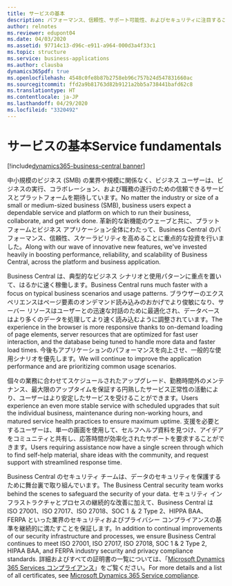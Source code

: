 ```yaml
---
title: サービスの基本
description: パフォーマンス、信頼性、サポート可能性、およびセキュリティに注目することは、サービス品質をサービス利用の増加に先んじて維持するために不可欠です。 アクセシビリティは、既に強い立場にありますが、維持されなければなりません。
author: relnotes
ms.reviewer: edupont04
ms.date: 04/03/2020
ms.assetid: 97714c13-d96c-e911-a964-000d3a4f33c1
ms.topic: structure
ms.service: business-applications
ms.author: clausba
dynamics365pdf: true
ms.openlocfilehash: 4548c0fe8b87b2758eb96c757b24d547831660ac
ms.sourcegitcommit: ffd2a9b81763d82b9121a2bb5a738441bafd62c8
ms.translationtype: HT
ms.contentlocale: ja-JP
ms.lasthandoff: 04/29/2020
ms.locfileid: "3320492"
---
```

# <a name="service-fundamentals"></a><span data-ttu-id="23b57-104">サービスの基本</span><span class="sxs-lookup"><span data-stu-id="23b57-104">Service fundamentals</span></span>

[!include[dynamics365-business-central banner](../includes/dynamics365-business-central.md)]

<!--structure start-->
<span data-ttu-id="23b57-105">中小規模のビジネス (SMB) の業界や規模に関係なく、ビジネス ユーザーは、ビジネスの実行、コラボレーション、および職務の遂行のための信頼できるサービスとプラットフォームを期待しています。</span><span class="sxs-lookup"><span data-stu-id="23b57-105">No matter the industry or size of a small or medium-sized business (SMB), business users expect a dependable service and platform on which to run their business, collaborate, and get work done.</span></span> <span data-ttu-id="23b57-106">革新的な新機能のウェーブと共に、プラットフォームとビジネス アプリケーション全体にわたって、Business Central のパフォーマンス、信頼性、スケーラビリティを高めることに重点的な投資を行いました。</span><span class="sxs-lookup"><span data-stu-id="23b57-106">Along with our wave of innovative new features, we've invested heavily in boosting performance, reliability, and scalability of Business Central, across the platform and business application.</span></span>  

<span data-ttu-id="23b57-107">Business Central は、典型的なビジネス シナリオと使用パターンに重点を置いて、はるかに速く稼働します。</span><span class="sxs-lookup"><span data-stu-id="23b57-107">Business Central runs much faster with a focus on typical business scenarios and usage patterns.</span></span> <span data-ttu-id="23b57-108">ブラウザーのエクスペリエンスはページ要素のオンデマンド読み込みのおかげでより俊敏になり、サーバー リソースはユーザーとの迅速な対話のために最適化され、データベースはより多くのデータを処理してより速く読み込むように調整されています。</span><span class="sxs-lookup"><span data-stu-id="23b57-108">The experience in the browser is more responsive thanks to on-demand loading of page elements, server resources that are optimized for fast user interaction, and the database being tuned to handle more data and faster load times.</span></span> <span data-ttu-id="23b57-109">今後もアプリケーションのパフォーマンスを向上させ、一般的な使用シナリオを優先します。</span><span class="sxs-lookup"><span data-stu-id="23b57-109">We will continue to improve the application performance and are prioritizing common usage scenarios.</span></span> 

<span data-ttu-id="23b57-110">個々の業務に合わせてスケジュールされたアップグレード、勤務時間外のメンテナンス、最大限のアップタイムを保証する円熟したサービス正常性の活動により、ユーザーはより安定したサービスを受けることができます。</span><span class="sxs-lookup"><span data-stu-id="23b57-110">Users experience an even more stable service with scheduled upgrades that suit the individual business, maintenance during non-working hours, and matured service health practices to ensure maximum uptime.</span></span> <span data-ttu-id="23b57-111">支援を必要とするユーザーは、単一の画面を使用して、セルフヘルプ資料を見つけ、アイデアをコミュニティと共有し、応答時間が効率化されたサポートを要求することができます。</span><span class="sxs-lookup"><span data-stu-id="23b57-111">Users requiring assistance now have a single screen through which to find self-help material, share ideas with the community, and request support with streamlined response time.</span></span>  

<span data-ttu-id="23b57-112">Business Central のセキュリティ チームは、データのセキュリティを保護するために舞台裏で取り組んでいます。</span><span class="sxs-lookup"><span data-stu-id="23b57-112">The Business Central security team works behind the scenes to safeguard the security of your data.</span></span> <span data-ttu-id="23b57-113">セキュリティ インフラストラクチャとプロセスの継続的な改善に加えて、Business Central は ISO 27001、ISO 27017、ISO 27018、SOC 1 ＆ 2 Type 2、HIPPA BAA、FERPA といった業界のセキュリティおよびプライバシー コンプライアンスの基準を継続的に満たすことを保証します。</span><span class="sxs-lookup"><span data-stu-id="23b57-113">In addition to continual improvements of our security infrastructure and processes, we ensure Business Central continues to meet ISO 27001, ISO 27017, ISO 27018, SOC 1 & 2 Type 2, HIPAA BAA, and FERPA industry security and privacy compliance standards.</span></span> <span data-ttu-id="23b57-114">詳細およびすべての証明書の一覧については、「[Microsoft Dynamics 365 Services コンプライアンス](https://aka.ms/d365-compliance-list)」をご覧ください。</span><span class="sxs-lookup"><span data-stu-id="23b57-114">For more details and a list of all certificates, see [Microsoft Dynamics 365 Service compliance](https://aka.ms/d365-compliance-list).</span></span>
<!--structure end-->



